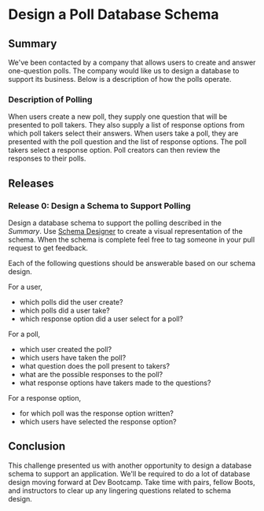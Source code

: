 # Design a Poll Database Schema

## Summary
We've been contacted by a company that allows users to create and answer one-question polls.  The company would like us to design a database to support its business.  Below is a description of how the polls operate.


### Description of Polling
When users create a new poll, they supply one question that will be presented to poll takers.  They also supply a list of response options from which poll takers select their answers.  When users take a poll, they are presented with the poll question and the list of response options.  The poll takers select a response option.  Poll creators can then review the responses to their polls.


## Releases
### Release 0: Design a Schema to Support Polling
Design a database schema to support the polling described in the *Summary*.  Use [Schema Designer](https://ondras.zarovi.cz/sql/demo/) to create a visual representation of the schema.  When the schema is complete feel free to tag someone in your pull request to get feedback.

Each of the following questions should be answerable based on our schema design.

For a user,
- which polls did the user create?
- which polls did a user take?
- which response option did a user select for a poll?

For a poll,
- which user created the poll?
- which users have taken the poll?
- what question does the poll present to takers?
- what are the possible responses to the poll?
- what response options have takers made to the questions?

For a response option,
- for which poll was the response option written?
- which users have selected the response option?



## Conclusion
This challenge presented us with another opportunity to design a database schema to support an application.  We'll be required to do a lot of database design moving forward at Dev Bootcamp.  Take time with pairs, fellow Boots, and instructors to clear up any lingering questions related to schema design.